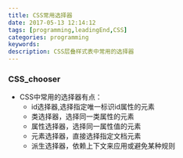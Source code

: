 ```yaml
---
title: CSS常用选择器
date: 2017-05-13 12:14:12
tags: [programming,leadingEnd,CSS]
categories: programming
keywords: 
description: CSS层叠样式表中常用的选择器
---
```

### CSS_chooser ###
- CSS中常用的选择器有点：
	- id选择器,选择指定唯一标识id属性的元素
	- 类选择器，选择同一类属性的元素
	- 属性选择器，选择同一属性值的元素
	- 元素选择器，直接选择指定文档元素
	- 派生选择器，依赖上下文来应用或避免某种规则